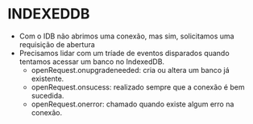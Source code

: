 # INDEXEDDB

- Com o IDB não abrimos uma conexão, mas sim, solicitamos uma requisição de abertura
- Precisamos lidar com um tríade de eventos disparados quando tentamos acessar um banco no IndexedDB.
    - openRequest.onupgradeneeded: cria ou altera um banco já existente.
    - openRequest.onsucess: realizado sempre que a conexão é bem sucedida.
    - openRequest.onerror: chamado quando existe algum erro na conexão.